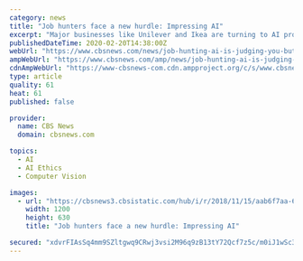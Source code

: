 ```yaml
---
category: news
title: "Job hunters face a new hurdle: Impressing AI"
excerpt: "Major businesses like Unilever and Ikea are turning to AI programs to sniff out suitable applicants — and predict future job performance — partly as a way to cut down on the time needed to hire employees. Supporters say the tech can help companies find better job candidates and eliminate some of the inherent bias that executives may not ..."
publishedDateTime: 2020-02-20T14:38:00Z
webUrl: "https://www.cbsnews.com/news/job-hunting-ai-is-judging-you-but-critics-say-its-snake-oil/"
ampWebUrl: "https://www.cbsnews.com/amp/news/job-hunting-ai-is-judging-you-but-critics-say-its-snake-oil/"
cdnAmpWebUrl: "https://www-cbsnews-com.cdn.ampproject.org/c/s/www.cbsnews.com/amp/news/job-hunting-ai-is-judging-you-but-critics-say-its-snake-oil/"
type: article
quality: 61
heat: 61
published: false

provider:
  name: CBS News
  domain: cbsnews.com

topics:
  - AI
  - AI Ethics
  - Computer Vision

images:
  - url: "https://cbsnews3.cbsistatic.com/hub/i/r/2018/11/15/aab6f7aa-648e-4d55-8ea9-b6500aebc498/thumbnail/1200x630/e8d230a763c1ccec2da525361e857c29/hal-9000-2001-a-space-odyssey-promo.jpg"
    width: 1200
    height: 630
    title: "Job hunters face a new hurdle: Impressing AI"

secured: "xdvrFIAsSq4mm9SZltgwq9CRwj3vsi2M96q9zB13tY72Qcf7z5c/m0iJ1wSc3uureMk1z+DOivFg6xaXKgcY8ZfnLkajkRAMPBeop9zzSrd03v17ngN5OccQ4xxqKR2eK7ZA4iAf+gASmmBQa8i9exbRdZkO9k9AQPI2D1bGXT7EjkaAd7oQNgIz5PpmAhVLS1BYqr1THx9NqLdtE+MSBcMN7w28OiZ3wLymGQyzmKIOgulVGpdXCTO5Dv9hew+PNelD0rYeqO7jK5wIxEFOlNsyiNrbZeD5b2kZ6PDH1Z5PLC4ZhX0qciCm5jU3IHuD;qVDP353+HFHm+URLpGTmYQ=="
---
```



